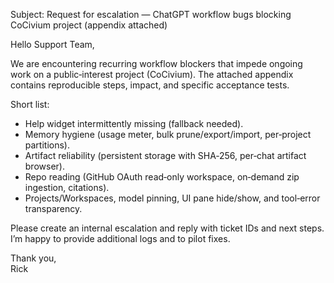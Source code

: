 Subject: Request for escalation — ChatGPT workflow bugs blocking CoCivium project (appendix attached)

Hello Support Team,

We are encountering recurring workflow blockers that impede ongoing work on a public‑interest project (CoCivium).  The attached appendix contains reproducible steps, impact, and specific acceptance tests.

Short list:
- Help widget intermittently missing (fallback needed).  
- Memory hygiene (usage meter, bulk prune/export/import, per‑project partitions).  
- Artifact reliability (persistent storage with SHA‑256, per‑chat artifact browser).  
- Repo reading (GitHub OAuth read‑only workspace, on‑demand zip ingestion, citations).  
- Projects/Workspaces, model pinning, UI pane hide/show, and tool‑error transparency.

Please create an internal escalation and reply with ticket IDs and next steps.  I’m happy to provide additional logs and to pilot fixes.

Thank you,  
Rick

